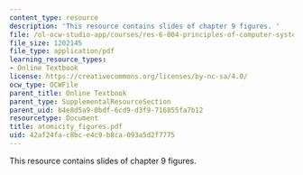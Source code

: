 ```yaml
---
content_type: resource
description: 'This resource contains slides of chapter 9 figures. '
file: /ol-ocw-studio-app/courses/res-6-004-principles-of-computer-system-design-an-introduction-spring-2009/42af24fac8bce4c9b8ca093a5d2f7775_atomicity_figures.pdf
file_size: 1202145
file_type: application/pdf
learning_resource_types:
- Online Textbook
license: https://creativecommons.org/licenses/by-nc-sa/4.0/
ocw_type: OCWFile
parent_title: Online Textbook
parent_type: SupplementalResourceSection
parent_uid: b4e8d5a9-0bdf-6cd9-d3f9-716855fa7b12
resourcetype: Document
title: atomicity_figures.pdf
uid: 42af24fa-c8bc-e4c9-b8ca-093a5d2f7775
---
```

This resource contains slides of chapter 9 figures. 